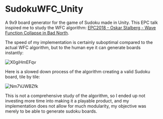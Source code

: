 # SudokuWFC_Unity
A 9x9 board generator for the game of Sudoku made in Unity. This EPC talk inspired me to study the WFC algorithm: [EPC2018 - Oskar Stalberg - Wave Function Collapse in Bad North](https://www.youtube.com/watch?v=0bcZb-SsnrA&t=27s&ab_channel=BUasGames). 

The speed of my implementation is certainly suboptimal compared to the actual WFC algorithm, but to the human eye it can generate boards instantly:

![X0giHmEFqv](https://user-images.githubusercontent.com/49330163/170133970-4c8b4c71-3009-47ae-80cc-3d8173009c74.gif)

Here is a slowed down process of the algorithm creating a valid Sudoku board, tile by tile:

![Nm7VJWBZfk](https://user-images.githubusercontent.com/49330163/170132395-fedd9b14-0df2-4d29-8ee5-fd47592033d1.gif)

This is not a comprehensive study of the algorithm, so I ended up not investing more time into making it a playable product, and my implementation does not allow for much modularity, my objective was merely to be able to generate sudoku boards.
